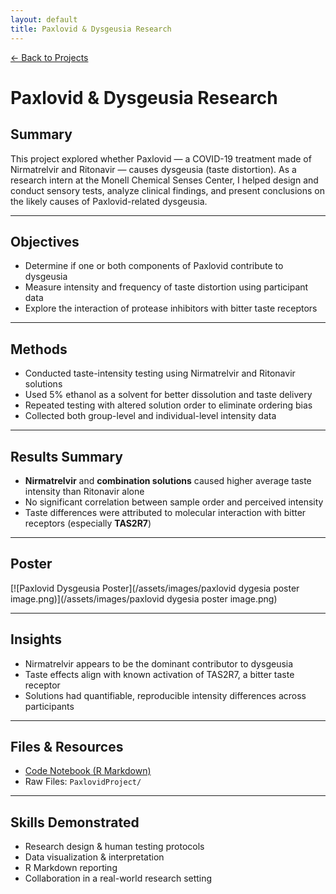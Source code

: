 ```yaml
---
layout: default
title: Paxlovid & Dysgeusia Research
---
```


[← Back to Projects](/Projects)

#  Paxlovid & Dysgeusia Research

## Summary

This project explored whether Paxlovid — a COVID-19 treatment made of Nirmatrelvir and Ritonavir — causes dysgeusia (taste distortion). As a research intern at the Monell Chemical Senses Center, I helped design and conduct sensory tests, analyze clinical findings, and present conclusions on the likely causes of Paxlovid-related dysgeusia.

---

## Objectives

- Determine if one or both components of Paxlovid contribute to dysgeusia
- Measure intensity and frequency of taste distortion using participant data
- Explore the interaction of protease inhibitors with bitter taste receptors

---

## Methods

- Conducted taste-intensity testing using Nirmatrelvir and Ritonavir solutions
- Used 5% ethanol as a solvent for better dissolution and taste delivery
- Repeated testing with altered solution order to eliminate ordering bias
- Collected both group-level and individual-level intensity data

---

## Results Summary

- **Nirmatrelvir** and **combination solutions** caused higher average taste intensity than Ritonavir alone
- No significant correlation between sample order and perceived intensity
- Taste differences were attributed to molecular interaction with bitter receptors (especially **TAS2R7**)

---

## Poster 

[![Paxlovid Dysgeusia Poster](/assets/images/paxlovid dygesia poster image.png)](/assets/images/paxlovid dygesia poster image.png)

---

## Insights

- Nirmatrelvir appears to be the dominant contributor to dysgeusia
- Taste effects align with known activation of TAS2R7, a bitter taste receptor
- Solutions had quantifiable, reproducible intensity differences across participants

---

## Files & Resources


-  [Code Notebook (R Markdown)](https://github.com/Nbutler428/Nbutler428.github.io/blob/main/Projects/PaxlovidProject/final-paxlovid.rmd)
- Raw Files: `PaxlovidProject/`

---

## Skills Demonstrated

- Research design & human testing protocols  
- Data visualization & interpretation  
- R Markdown reporting  
- Collaboration in a real-world research setting
